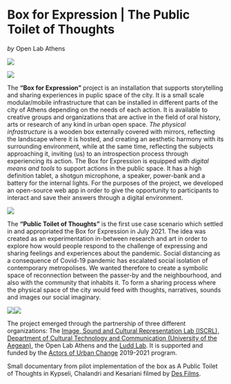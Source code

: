 Box for Expression | The Public Toilet of Thoughts
==================================================

_by_ Open Lab Athens

![](https://olathens.gr/wp-content/uploads/2021/10/advocacy-poster-724x1024.jpg)

![](https://olathens.gr/wp-content/uploads/2021/10/box_logo-1.png)

The **“Box for Expression”** project is an installation that supports storytelling and sharing experiences in puplic space of the city. It is a small scale modular/mobile infrastructure that can be installed in different parts of the city of Athens depending on the needs of each action. It is available to creative groups and organizations that are active in the field of oral history, arts or research of any kind in urban open space. _The physical infrastructure_ is a wooden box externally covered with mirrors, reflecting the landscape where it is hosted, and creating an aesthetic harmony with its surrounding environment, while at the same time, reflecting the subjects approaching it, inviting (us) to an introspection process through experiencing its action. The Box for Expression is equipped with _digital means and tools_ to support actions in the public space. It has a high definition tablet, a shotgun microphone, a speaker, power-bank and a battery for the internal lights. For the purposes of the project, we developed an open-source web app in order to give the opportunity to participants to interact and save their answers through a digital environment.

![](https://olathens.gr/wp-content/uploads/2021/10/logo-horizontal-cut.png)

The **“Public Toilet of Thoughts”** is the first use case scenario which settled in and appropriated the Box for Expression in July 2021. The idea was created as an experimentation in-between research and art in order to explore how would people respond to the challenge of expressing and sharing feelings and experiences about the pandemic. Social distancing as a consequence of Covid-19 pandemic has escalated social isolation of contemporary metropolises. We wanted therefore to create a symbolic space of reconnection between the passer-by and the neighbourhood, and also with the community that inhabits it. To form a sharing process where the physical space of the city would feed with thoughts, narratives, sounds and images our social imaginary.

![](https://olathens.gr/wp-content/uploads/2021/10/03.jpg)![](https://olathens.gr/wp-content/uploads/2021/10/bottom-photos_toilet-description.png)

The project emerged through the partnership of three different organizations: The [Image, Sound and Cultural Representation Lab (ISCRL), Department of Cultural Technology and Communication (University of the Aegean)](http://www.ct.aegean.gr/En/En_Index), the Open Lab Athens and the [Ludd Lab](https://www.facebook.com/luddlab). It is supported and funded by the [Actors of Urban Change](https://www.actorsofurbanchange.org/projects/box-for-expression/#) 2019-2021 program.

Small documentary from pilot implementation of the box as A Public Toilet of Thoughts in Kypseli, Chalandri and Kesariani filmed by [Des Films](http://desfilms.org/).
